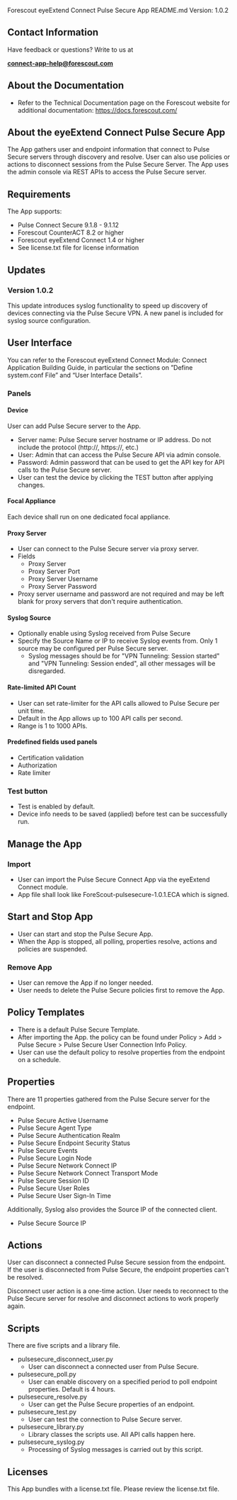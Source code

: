 Forescout eyeExtend Connect Pulse Secure App README.md
Version: 1.0.2

## Contact Information

Have feedback or questions? Write to us at

**[connect-app-help@forescout.com](mailto:connect-app-help@forescout.com)**

## About the Documentation
- Refer to the Technical Documentation page on the Forescout website for additional documentation:
https://docs.forescout.com/

## About the eyeExtend Connect Pulse Secure App
The App gathers user and endpoint information that connect to Pulse Secure servers through discovery and resolve. User can also use policies or actions to disconnect sessions from the Pulse Secure Server. The App uses the admin console via REST APIs to access the Pulse Secure server.

## Requirements
The App supports:
- Pulse Connect Secure 9.1.8 - 9.1.12
- Forescout CounterACT 8.2 or higher
- Forescout eyeExtend Connect 1.4 or higher
- See license.txt file for license information

## Updates
### Version 1.0.2
This update introduces syslog functionality to speed up discovery of devices connecting via the Pulse Secure VPN. A new panel is included for syslog source configuration.

## User Interface
You can refer to the Forescout eyeExtend Connect Module: Connect Application Building Guide, in particular the
sections on ”Define system.conf File” and “User Interface Details”.
### Panels
#### Device
User can add Pulse Secure server to the App.
- Server name: Pulse Secure server hostname or IP address. Do not include the protocol (http://, https://, etc.)
- User: Admin that can access the Pulse Secure API via admin console.
- Password: Admin password that can be used to get the API key for API calls to the Pulse Secure server.
- User can test the device by clicking the TEST button after applying changes.

#### Focal Appliance
Each device shall run on one dedicated focal appliance.

#### Proxy Server
- User can connect to the Pulse Secure server via proxy server.
- Fields
    - Proxy Server
    - Proxy Server Port
    - Proxy Server Username
    - Proxy Server Password
- Proxy server username and password are not required and may be left blank for proxy servers that don't require authentication.

#### Syslog Source
- Optionally enable using Syslog received from Pulse Secure
- Specify the Source Name or IP to receive Syslog events from. Only 1 source may be configured per Pulse Secure server.
	- Syslog messages should be for "VPN Tunneling: Session started" and "VPN Tunneling: Session ended", all other messages will be disregarded.

#### Rate-limited API Count
- User can set rate-limiter for the API calls allowed to Pulse Secure per unit time.
- Default in the App allows up to 100 API calls per second.
- Range is 1 to 1000 APIs.

#### Predefined fields used panels
- Certification validation
- Authorization
- Rate limiter

### Test button
- Test is enabled by default.
- Device info needs to be saved (applied) before test can be successfully run.

## Manage the App
### Import
- User can import the Pulse Secure Connect App via the eyeExtend Connect module.
- App file shall look like ForeScout-pulsesecure-1.0.1.ECA which is signed.

## Start and Stop App
- User can start and stop the Pulse Secure App.
- When the App is stopped, all polling, properties resolve, actions and policies are suspended.

### Remove App
- User can remove the App if no longer needed.
- User needs to delete the Pulse Secure policies first to remove the App.

## Policy Templates
- There is a default Pulse Secure Template.
- After importing the App. the policy can be found under Policy > Add > Pulse Secure > Pulse Secure User Connection Info Policy.
- User can use the default policy to resolve properties from the endpoint on a schedule.

## Properties
There are 11 properties gathered from the Pulse Secure server for the endpoint.
- Pulse Secure Active Username 
- Pulse Secure Agent Type
- Pulse Secure Authentication Realm
- Pulse Secure Endpoint Security Status
- Pulse Secure Events
- Pulse Secure Login Node
- Pulse Secure Network Connect IP
- Pulse Secure Network Connect Transport Mode
- Pulse Secure Session ID
- Pulse Secure User Roles
- Pulse Secure User Sign-In Time

Additionally, Syslog also provides the Source IP of the connected client.
- Pulse Secure Source IP

## Actions
User can disconnect a connected Pulse Secure session from the endpoint. If the user is disconnected from Pulse Secure, the endpoint properties can't be resolved.

Disconnect user action is a one-time action. User needs to reconnect to the Pulse Secure server for resolve and disconnect actions to work properly again.

## Scripts
There are five scripts and a library file.
- pulsesecure_disconnect_user.py
    - User can disconnect a connected user from Pulse Secure.
- pulsesecure_poll.py
    - User can enable discovery on a specified period to poll endpoint properties. Default is 4 hours.
- pulsesecure_resolve.py
    - User can get the Pulse Secure properties of an endpoint.
- pulsesecure_test.py
    - User can test the connection to Pulse Secure server.
- pulsesecure_library.py
    - Library classes the scripts use. All API calls happen here.
- pulsesecure_syslog.py
	- Processing of Syslog messages is carried out by this script.

## Licenses
This App bundles with a license.txt file. Please review the license.txt file.